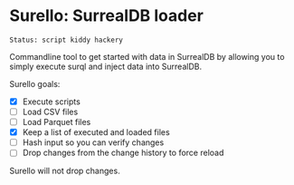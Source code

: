 Surello: SurrealDB loader
=========================

    Status: script kiddy hackery

Commandline tool to get started with data in SurrealDB by allowing you to simply execute surql and inject data into SurrealDB.

Surello goals:
- [x] Execute scripts
- [ ] Load CSV files
- [ ] Load Parquet files
- [x] Keep a list of executed and loaded files
- [ ] Hash input so you can verify changes
- [ ] Drop changes from the change history to force reload

Surello will not drop changes.
